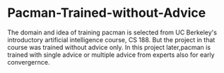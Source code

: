 # Pacman-Trained-without-Advice
The domain and idea of training pacman is selected from UC Berkeley's introductory artificial intelligence course, CS 188. But the project in that course was trained without advice only. In this project later,pacman is trained with single advice or multiple advice from experts also for early convergernce.

